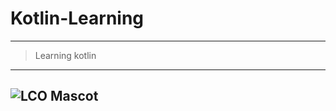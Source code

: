 # Kotlin-Learning
---
>Learning kotlin
---
![LCO Mascot](https://miro.medium.com/max/700/1*RIANcAESOEI6IbMbxvE5Aw.jpeg "LCO")
---